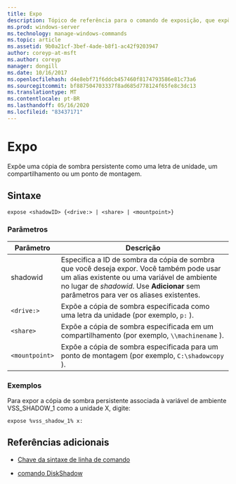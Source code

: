 ```yaml
---
title: Expo
description: Tópico de referência para o comando de exposição, que expõe uma cópia de sombra persistente como uma letra de unidade, um compartilhamento ou um ponto de montagem.
ms.prod: windows-server
ms.technology: manage-windows-commands
ms.topic: article
ms.assetid: 9b0a21cf-3bef-4ade-b8f1-ac42f9203947
author: coreyp-at-msft
ms.author: coreyp
manager: dongill
ms.date: 10/16/2017
ms.openlocfilehash: d4e8ebf71f6ddcb457460f8174793586e81c73a6
ms.sourcegitcommit: bf887504703337f8ad685d778124f65fe8c3dc13
ms.translationtype: MT
ms.contentlocale: pt-BR
ms.lasthandoff: 05/16/2020
ms.locfileid: "83437171"
---
```

# <a name="expose"></a>Expo

Expõe uma cópia de sombra persistente como uma letra de unidade, um compartilhamento ou um ponto de montagem.

## <a name="syntax"></a>Sintaxe

```
expose <shadowID> {<drive:> | <share> | <mountpoint>}
```

### <a name="parameters"></a>Parâmetros

| Parâmetro | Descrição |
| --------- | ----------- |
| shadowid | Especifica a ID de sombra da cópia de sombra que você deseja expor. Você também pode usar um alias existente ou uma variável de ambiente no lugar de *shadowid*. Use **Adicionar** sem parâmetros para ver os aliases existentes. |
| `<drive:>` | Expõe a cópia de sombra especificada como uma letra da unidade (por exemplo, `p:` ). |
| `<share>` | Expõe a cópia de sombra especificada em um compartilhamento (por exemplo, `\\machinename` ).   |
| `<mountpoint>` | Expõe a cópia de sombra especificada para um ponto de montagem (por exemplo, `C:\shadowcopy` ). |

### <a name="examples"></a>Exemplos

Para expor a cópia de sombra persistente associada à variável de ambiente VSS_SHADOW_1 como a unidade X, digite:

```
expose %vss_shadow_1% x:
```

## <a name="additional-references"></a>Referências adicionais

- [Chave da sintaxe de linha de comando](command-line-syntax-key.md)

- [comando DiskShadow](diskshadow.md)
